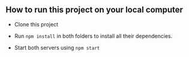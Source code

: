 
## How to run this project on your local computer

- Clone this project

- Run `npm install` in both folders to install all their dependencies.

- Start both servers using `npm start`
